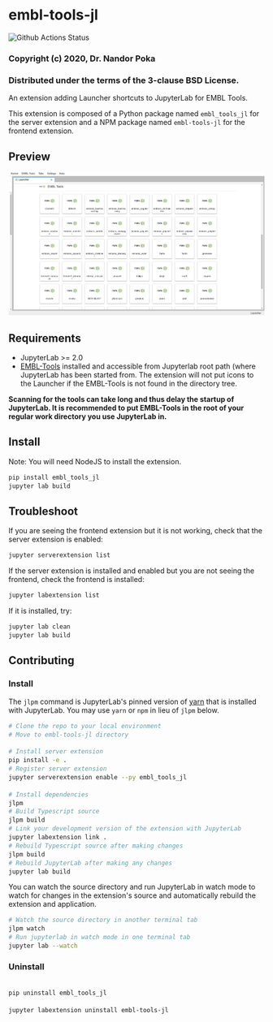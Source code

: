 
# embl-tools-jl

![Github Actions Status](https://github.com/nandor-poka/ebml-tools-jl/workflows/Build/badge.svg)

### Copyright (c) 2020, Dr. Nandor Poka
### Distributed under the terms of the 3-clause BSD License.

An extension adding Launcher shortcuts to JupyterLab for EMBL Tools.

This extension is composed of a Python package named `embl_tools_jl`
for the server extension and a NPM package named `embl-tools-jl`
for the frontend extension.

## Preview

![Preview](./img/preview.png)

## Requirements

* JupyterLab >= 2.0
* [EMBL-Tools](https://github.com/nandor-poka/embl_tools) installed and accessible from Jupyterlab root path (where JupyterLab has been started from. 
The extension will not put icons to the Launcher if the EMBL-Tools is not found in the directory tree.

**Scanning for the tools can take long and thus delay the startup of JupyterLab. It is recommended to put EMBL-Tools in the root of your regular work directory you use JupyterLab in.**

## Install

Note: You will need NodeJS to install the extension.

```bash
pip install embl_tools_jl
jupyter lab build
```

## Troubleshoot

If you are seeing the frontend extension but it is not working, check
that the server extension is enabled:

```bash
jupyter serverextension list
```

If the server extension is installed and enabled but you are not seeing
the frontend, check the frontend is installed:

```bash
jupyter labextension list
```

If it is installed, try:

```bash
jupyter lab clean
jupyter lab build
```

## Contributing

### Install

The `jlpm` command is JupyterLab's pinned version of
[yarn](https://yarnpkg.com/) that is installed with JupyterLab. You may use
`yarn` or `npm` in lieu of `jlpm` below.

```bash
# Clone the repo to your local environment
# Move to embl-tools-jl directory

# Install server extension
pip install -e .
# Register server extension
jupyter serverextension enable --py embl_tools_jl

# Install dependencies
jlpm
# Build Typescript source
jlpm build
# Link your development version of the extension with JupyterLab
jupyter labextension link .
# Rebuild Typescript source after making changes
jlpm build
# Rebuild JupyterLab after making any changes
jupyter lab build
```

You can watch the source directory and run JupyterLab in watch mode to watch for changes in the extension's source and automatically rebuild the extension and application.

```bash
# Watch the source directory in another terminal tab
jlpm watch
# Run jupyterlab in watch mode in one terminal tab
jupyter lab --watch
```

### Uninstall

```bash

pip uninstall embl_tools_jl

jupyter labextension uninstall embl-tools-jl
```
